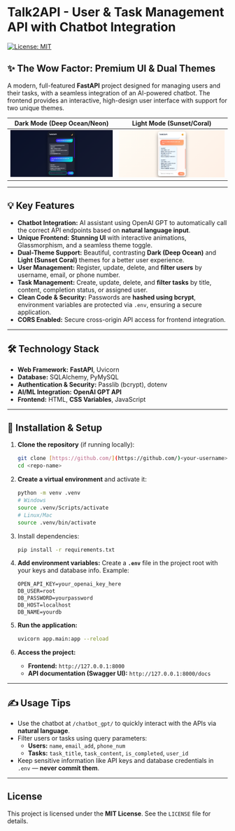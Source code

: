 # Talk2API - User & Task Management API with Chatbot Integration

[![License: MIT](https://img.shields.io/badge/License-MIT-yellow.svg)](LICENSE)

## ✨ The Wow Factor: Premium UI & Dual Themes

A modern, full-featured **FastAPI** project designed for managing users and their tasks, with a seamless integration of an AI-powered chatbot. The frontend provides an interactive, high-design user interface with support for two unique themes.

| Dark Mode (Deep Ocean/Neon) | Light Mode (Sunset/Coral) |
| :---: | :---: |
| ![Screenshot of the Chatbot in Dark Mode](./dark_theme_screenshot.png) | ![Screenshot of the Chatbot in Light Mode](./light_theme_screenshot.png) |

---

## 💡 Key Features

* **Chatbot Integration:** AI assistant using OpenAI GPT to automatically call the correct API endpoints based on **natural language input**.
* **Unique Frontend:** **Stunning UI** with interactive animations, Glassmorphism, and a seamless theme toggle.
* **Dual-Theme Support:** Beautiful, contrasting **Dark (Deep Ocean)** and **Light (Sunset Coral)** themes for a better user experience.
* **User Management:** Register, update, delete, and **filter users** by username, email, or phone number.
* **Task Management:** Create, update, delete, and **filter tasks** by title, content, completion status, or assigned user.
* **Clean Code & Security:** Passwords are **hashed using bcrypt**, environment variables are protected via `.env`, ensuring a secure application.
* **CORS Enabled:** Secure cross-origin API access for frontend integration.

---

## 🛠️ Technology Stack

* **Web Framework:** **FastAPI**, Uvicorn
* **Database:** SQLAlchemy, PyMySQL
* **Authentication & Security:** Passlib (bcrypt), dotenv
* **AI/ML Integration:** **OpenAI GPT API**
* **Frontend:** HTML, **CSS Variables**, JavaScript

---

## 🚀 Installation & Setup

1.  **Clone the repository** (if running locally):
    ```bash
    git clone [https://github.com/](https://github.com/)<your-username>/<repo-name>.git
    cd <repo-name>
    ```

2.  **Create a virtual environment** and activate it:
    ```bash
    python -m venv .venv
    # Windows
    source .venv/Scripts/activate
    # Linux/Mac
    source .venv/bin/activate
    ```

3.  Install dependencies:
    ```bash
    pip install -r requirements.txt
    ```

4.  **Add environment variables:**
    Create a **`.env`** file in the project root with your keys and database info. Example:

    ```
    OPEN_API_KEY=your_openai_key_here
    DB_USER=root
    DB_PASSWORD=yourpassword
    DB_HOST=localhost
    DB_NAME=yourdb
    ```

5.  **Run the application:**
    ```bash
    uvicorn app.main:app --reload
    ```
6.  **Access the project:**
    * **Frontend:** `http://127.0.0.1:8000`
    * **API documentation (Swagger UI):** `http://127.0.0.1:8000/docs`

---

## ✍️ Usage Tips

* Use the chatbot at `/chatbot_gpt/` to quickly interact with the APIs via **natural language**.
* Filter users or tasks using query parameters:
    * **Users:** `name`, `email_add`, `phone_num`
    * **Tasks:** `task_title`, `task_content`, `is_completed`, `user_id`
* Keep sensitive information like API keys and database credentials in `.env` — **never commit them**.

---

## License

This project is licensed under the **MIT License**. See the `LICENSE` file for details.
